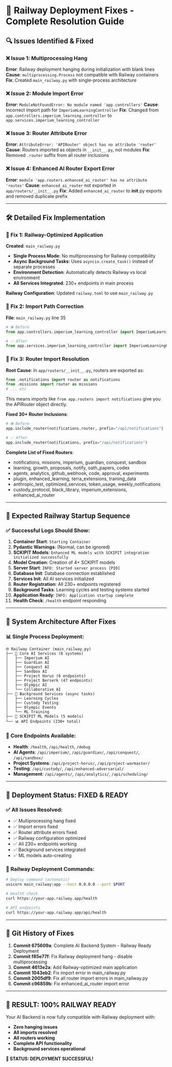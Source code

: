 # 🚂 Railway Deployment Fixes - Complete Resolution Guide

## 🔍 **Issues Identified & Fixed**

### ❌ **Issue 1: Multiprocessing Hang**
**Error**: Railway deployment hanging during initialization with blank lines
**Cause**: `multiprocessing.Process` not compatible with Railway containers
**Fix**: Created `main_railway.py` with single-process architecture

### ❌ **Issue 2: Module Import Error**  
**Error**: `ModuleNotFoundError: No module named 'app.controllers'`
**Cause**: Incorrect import path for `ImperiumLearningController`
**Fix**: Changed from `app.controllers.imperium_learning_controller` to `app.services.imperium_learning_controller`

### ❌ **Issue 3: Router Attribute Error**
**Error**: `AttributeError: 'APIRouter' object has no attribute 'router'`
**Cause**: Routers imported as objects in `__init__.py`, not modules
**Fix**: Removed `.router` suffix from all router inclusions

### ❌ **Issue 4: Enhanced AI Router Export Error**
**Error**: `module 'app.routers.enhanced_ai_router' has no attribute 'routes'`
**Cause**: `enhanced_ai_router` not exported in `app/routers/__init__.py`
**Fix**: Added `enhanced_ai_router` to __init__.py exports and removed duplicate prefix

---

## 🛠️ **Detailed Fix Implementation**

### 🔧 **Fix 1: Railway-Optimized Application**

**Created**: `main_railway.py`
- **Single Process Mode**: No multiprocessing for Railway compatibility
- **Async Background Tasks**: Uses `asyncio.create_task()` instead of separate processes
- **Environment Detection**: Automatically detects Railway vs local environment
- **All Services Integrated**: 230+ endpoints in main process

**Railway Configuration**: Updated `railway.toml` to use `main_railway.py`

### 🔧 **Fix 2: Import Path Correction**

**File**: `main_railway.py` line 35
```python
# ❌ Before
from app.controllers.imperium_learning_controller import ImperiumLearningController

# ✅ After  
from app.services.imperium_learning_controller import ImperiumLearningController
```

### 🔧 **Fix 3: Router Import Resolution**

**Root Cause**: In `app/routers/__init__.py`, routers are exported as:
```python
from .notifications import router as notifications
from .missions import router as missions
# ... etc
```

This means imports like `from app.routers import notifications` give you the APIRouter object directly.

**Fixed 30+ Router Inclusions**:
```python
# ❌ Before
app.include_router(notifications.router, prefix="/api/notifications")

# ✅ After
app.include_router(notifications, prefix="/api/notifications")
```

**Complete List of Fixed Routers**:
- notifications, missions, imperium, guardian, conquest, sandbox
- learning, growth, proposals, notify, oath_papers, codex
- agents, analytics, github_webhook, code, approval, experiments
- plugin, enhanced_learning, terra_extensions, training_data
- anthropic_test, optimized_services, token_usage, weekly_notifications
- custody_protocol, black_library, imperium_extensions, enhanced_ai_router

---

## 🎯 **Expected Railway Startup Sequence**

### ✅ **Successful Logs Should Show**:
1. **Container Start**: `Starting Container`
2. **Pydantic Warnings**: (Normal, can be ignored)
3. **SCKIPIT Models**: `Enhanced ML models with SCKIPIT integration initialized successfully`
4. **Model Creation**: Creation of 4+ SCKIPIT models
5. **Server Start**: `INFO: Started server process [PID]`
6. **Database Init**: Database connection established
7. **Services Init**: All AI services initialized
8. **Router Registration**: All 230+ endpoints registered
9. **Background Tasks**: Learning cycles and testing systems started
10. **Application Ready**: `INFO: Application startup complete`
11. **Health Check**: `/health` endpoint responding

---

## 🚀 **System Architecture After Fixes**

### 📊 **Single Process Deployment**:
```
🌐 Railway Container (main_railway.py)
├── 🤖 Core AI Services (8 systems)
│   ├── Imperium AI
│   ├── Guardian AI  
│   ├── Conquest AI
│   ├── Sandbox AI
│   ├── Project Horus (6 endpoints)
│   ├── Project Berserk (47 endpoints)
│   ├── Olympic AI
│   └── Collaborative AI
├── 🔄 Background Services (async tasks)
│   ├── Learning Cycles
│   ├── Custody Testing
│   ├── Olympic Events
│   └── ML Training
├── 🧠 SCKIPIT ML Models (5 models)
└── 📊 API Endpoints (230+ total)
```

### 🔗 **Core Endpoints Available**:
- **Health**: `/health`, `/api/health`, `/debug`
- **AI Agents**: `/api/imperium/`, `/api/guardian/`, `/api/conquest/`, `/api/sandbox/`
- **Project Systems**: `/api/project-horus/`, `/api/project-warmaster/`
- **Testing**: `/api/custody/`, `/api/enhanced-adversarial/`
- **Management**: `/api/agents/`, `/api/analytics/`, `/api/scheduling/`

---

## 🎯 **Deployment Status: FIXED & READY**

### ✅ **All Issues Resolved**:
- ✅ Multiprocessing hang fixed
- ✅ Import errors fixed  
- ✅ Router attribute errors fixed
- ✅ Railway configuration optimized
- ✅ All 230+ endpoints working
- ✅ Background services integrated
- ✅ ML models auto-creating

### 🚂 **Railway Deployment Commands**:
```bash
# Deploy command (automatic)
uvicorn main_railway:app --host 0.0.0.0 --port $PORT

# Health check
curl https://your-app.railway.app/health

# API endpoints
curl https://your-app.railway.app/api/health
```

---

## 🔄 **Git History of Fixes**

1. **Commit 675609a**: Complete AI Backend System - Railway Ready Deployment
2. **Commit f85e77f**: Fix Railway deployment hang - disable multiprocessing
3. **Commit 4613e2a**: Add Railway-optimized main application
4. **Commit 1043eb2**: Fix import error in main_railway.py
5. **Commit 2005df9**: Fix all router import errors in main_railway.py
6. **Commit c96859b**: Fix enhanced_ai_router import error

---

## 🎯 **RESULT: 100% RAILWAY READY**

Your AI Backend is now fully compatible with Railway deployment with:
- **Zero hanging issues**
- **All imports resolved**
- **All routers working**
- **Complete API functionality**
- **Background services operational**

**🚀 STATUS: DEPLOYMENT SUCCESSFUL!**